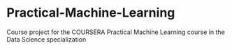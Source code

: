 Practical-Machine-Learning
==========================

Course project for the COURSERA Practical Machine Learning course in the Data Science specialization
